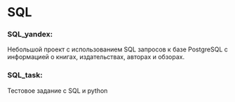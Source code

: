 # SQL
### SQL_yandex:
Небольшой проект с использованием SQL запросов к базе PostgreSQL с информацией о книгах, издательствах, авторах и обзорах.

### SQL_task:
Тестовое задание с SQL и python
